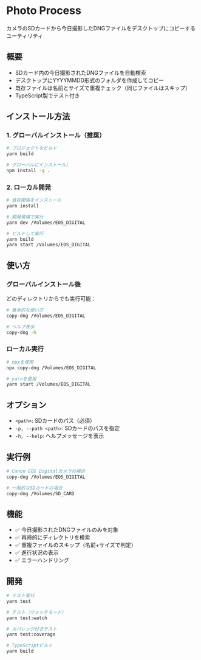# Photo Process

カメラのSDカードから今日撮影したDNGファイルをデスクトップにコピーするユーティリティ

## 概要

- SDカード内の今日撮影されたDNGファイルを自動検索
- デスクトップにYYYYMMDD形式のフォルダを作成してコピー
- 既存ファイルは名前とサイズで重複チェック（同じファイルはスキップ）
- TypeScript製でテスト付き

## インストール方法

### 1. グローバルインストール（推奨）

```bash
# プロジェクトをビルド
yarn build

# グローバルにインストール）
npm install -g .
```

### 2. ローカル開発

```bash
# 依存関係をインストール
yarn install

# 開発環境で実行
yarn dev /Volumes/EOS_DIGITAL

# ビルドして実行
yarn build
yarn start /Volumes/EOS_DIGITAL
```

## 使い方

### グローバルインストール後

どのディレクトリからでも実行可能：

```bash
# 基本的な使い方
copy-dng /Volumes/EOS_DIGITAL

# ヘルプ表示
copy-dng -h
```

### ローカル実行

```bash
# npxを使用
npx copy-dng /Volumes/EOS_DIGITAL

# yarnを使用
yarn start /Volumes/EOS_DIGITAL
```

## オプション

- `<path>`: SDカードのパス（必須）
- `-p, --path <path>`: SDカードのパスを指定
- `-h, --help`: ヘルプメッセージを表示

## 実行例

```bash
# Canon EOS Digitalカメラの場合
copy-dng /Volumes/EOS_DIGITAL

# 一般的なSDカードの場合
copy-dng /Volumes/SD_CARD
```

## 機能

- ✅ 今日撮影されたDNGファイルのみを対象
- ✅ 再帰的にディレクトリを検索
- ✅ 重複ファイルのスキップ（名前+サイズで判定）
- ✅ 進行状況の表示
- ✅ エラーハンドリング

## 開発

```bash
# テスト実行
yarn test

# テスト（ウォッチモード）
yarn test:watch

# カバレッジ付きテスト
yarn test:coverage

# TypeScriptビルド
yarn build
```
